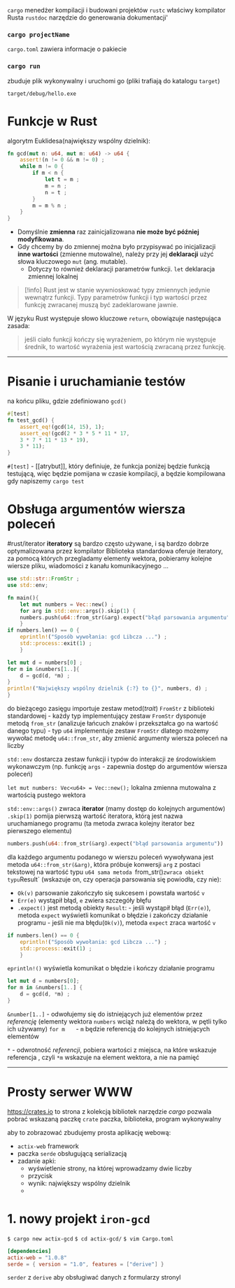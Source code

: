 `cargo` menedżer kompilacji i budowani projektów
`rustc` właściwy kompilator Rusta
`rustdoc` narzędzie do generowania dokumentacji'


### `cargo projectName`
`cargo.toml` zawiera informacje o pakiecie


### `cargo run` 
zbuduje plik wykonywalny i uruchomi go (pliki trafiają do katalogu `target`)

`target/debug/hello.exe`

#  Funkcje w Rust
algorytm Euklidesa(największy wspólny dzielnik):
```rust
fn gcd(mut n: u64, mut m: u64) -> u64 {
	assert!(n != 0 && m != 0) ;
	while m != 0 {
		if m < n {
			let t = m ;
			m = n ;
			n = t ;
		}
		m = m % n ;
	}
}
```

- Domyślnie **zmienna** raz zainicjalizowana **nie może być później modyfikowana**.
- Gdy chcemy by do zmiennej można było przypisywać po inicjalizacji **inne wartości** (zmienne mutowalne), należy przy jej **deklaracji** użyć słowa kluczowego `mut` (ang. mutable). 
	- Dotyczy to również deklaracji parametrów funkcji. 
`let` deklaracja zmiennej lokalnej

>[!info]
>Rust jest w stanie wywnioskować typy zmiennych jedynie wewnątrz funkcji. 
Typy parametrów funkcji i typ wartości przez funkcję zwracanej muszą być zadeklarowane jawnie.


W języku Rust występuje słowo kluczowe `return`, obowiązuje następująca zasada: 
>jeśli ciało funkcji kończy się wyrażeniem, po którym nie występuje średnik, to wartość wyrażenia jest wartością zwracaną przez funkcję.

---
# Pisanie i uruchamianie testów
na końcu pliku, gdzie zdefiniowano `gcd()`
```rust
#[test]
fn test_gcd() {
	assert_eq!(gcd(14, 15), 1);
	assert_eq!(gcd(2 * 3 * 5 * 11 * 17,
	3 * 7 * 11 * 13 * 19),
	3 * 11);
}
```
`#[test]` - [[atrybut]], który definiuje, że funkcja poniżej będzie funkcją testującą, więc będzie pomijana w czasie kompilacji, a będzie kompilowana gdy napiszemy `cargo test`



# Obsługa argumentów wiersza poleceń
#rust/iterator
**iteratory** są bardzo często używane, i są bardzo dobrze optymalizowana przez kompilator
Biblioteka standardowa oferuje iteratory, za pomocą których przegladamy elementy wektora, pobieramy kolejne wiersze pliku, wiadomości z kanału komunikacyjnego ...

```rust
use std::str::FromStr ;
use std::env;

fn main(){
	let mut numbers = Vec::new() ;
	for arg in std::env::args().skip(1) {
	numbers.push(u64::from_str(&arg).expect("błąd parsowania argumentu"));
	}
if numbers.len() == 0 {
	eprintln!("Sposób wywołania: gcd Libcza ...") ;
	std::process::exit(1) ;
	}

let mut d = numbers[0] ;
for m in &numbers[1..]{
	d = gcd(d, *m) ;
}
println!("Największy wspólny dzielnik {:?} to {}", numbers, d) ;
}
```
do bieżącego zasięgu importuje zestaw metod(*trait*) `FromStr` z biblioteki standardowej 
	- każdy typ implementujący zestaw `FromStr` dysponuje metodą `from_str` (analizuje łańcuch znaków i przekształca go na wartość danego typu)
	- typ `u64` implementuje zestaw `FromStr` dlatego możemy wywołać metodę `u64::from_str`, aby zmienić argumenty wiersza poleceń na liczby
 
`std::env` dostarcza zestaw funkcji i typów do interakcji ze środowiskiem wykonawczym (np. funkcję `args` - zapewnia dostęp do argumentów wiersza poleceń)

`let mut numbers: Vec<u64> = Vec::new();` lokalna zmienna mutowalna z wartością pustego wektora

`std::env::args()` zwraca **iterator** (mamy dostęp do kolejnych argumentów)
`.skip(1)` pomija pierwszą wartość iteratora, którą jest nazwa uruchamianego programu (ta metoda zwraca kolejny iterator bez pierwszego elementu)

```rust
numbers.push(u64::from_str(&arg).expect("błąd parsowania argumentu"))
```
dla każdego argumentu podanego w wierszu poleceń wywoływana jest metoda `u64::from_str(&arg)`, która próbuje konwersji `arg` z postaci tekstowej na wartość typu `u64
sama metoda `from_str()` zwraca obiekt typu `Result` (wskazuje on, czy operacja parsowania się powiodła, czy nie):
- `Ok(v)` parsowanie zakończyło się sukcesem  i powstała wartość `v`
- `Err(e)` wystąpił błąd, `e` zwiera szczegóły  błęfu
- `.expect()` jest metodą obiekty `Result`:
		- jeśli wystąpił błąd (` Err(e) `), metoda `expect` wyświetli komunikat o błędzie i zakończy działanie programu
		- jeśli nie ma błędu(` Ok(v) `), metoda `expect` zraca wartość  `v`


```rust
if numbers.len() == 0 {
	eprintln!("Sposób wywołania: gcd Libcza ...") ;
	std::process::exit(1) ;
	}
```
`eprintln!()` wyświetla komunikat o błędzie i kończy działanie programu


```rust
let mut d = numbers[0];
for m in &numbers[1..] {
	d = gcd(d, *m) ;
}
```
`&number[1..]` - odwołujemy się do istniejących już elementów przez *referencję* (elementy wektora `numbers` wciąż należą do wektora, w pętli tylko ich używamy)
`for m   `  - `m` będzie referencją do kolejnych istniejących elementów

`*` - odwrotność *referencji*, pobiera wartości z miejsca, na które wskazuje referencja , czyli `*m` wskazuje na element wektora, a nie na pamięć


------
# Prosty serwer WWW

https://crates.io to strona z kolekcją bibliotek
narzędzie *cargo* pozwala pobrać wskazaną paczkę
`crate` paczka, biblioteka, program wykonywalny

aby to zobrazować zbudujemy prosta aplikację webową:
- `actix-web` framework
- paczka `serde` obsługującą serializacją
- zadanie apki:
	- wyświetlenie strony, na której wprowadzamy dwie liczby
	- przycisk
	- wynik: największy wspólny dzielnik
	- 
# 1. nowy projekt `iron-gcd`

`$ cargo new actix-gcd`
`$ cd actix-gcd/`
`$ vim Cargo.toml`

```toml
[dependencies]
actix-web = "1.0.8"
serde = { version = "1.0", features = ["derive"] }
```
`serder` z `derive` aby obsługiwać danych z formularzy stronyl










